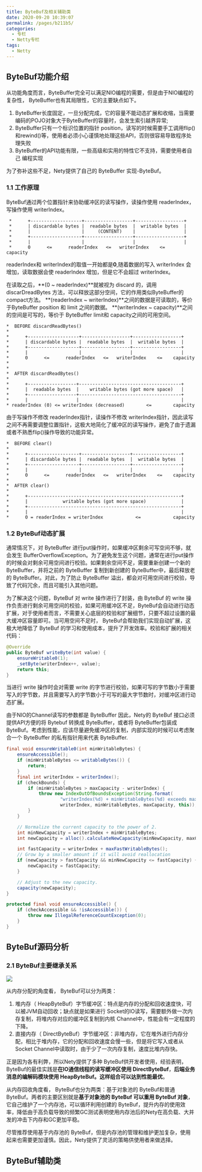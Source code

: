 ```yaml
---
title: ByteBuf及相关辅助类
date: 2020-09-20 10:39:07
permalink: /pages/b211b5/
categories: 
  - 专栏
  - Netty专栏
tags: 
  - Netty
---
```

## ByteBuf功能介绍
从功能角度而言，ByteBuffer完全可以满足NIO编程的需要，但是由于NIO编程的复杂性， ByteBuffer也有其局限性，它的主要缺点如下。

1. ByteBuffer长度固定，一旦分配完成，它的容量不能动态扩展和收缩，当需要编码的POJO对象大于ByteBuffer的容量时，会发生索引越界异常;
2. ByteBuffer只有一个标识位置的指针 position，读写的时候需要手工调用flip()和rewind()等，使用者必须小心谨慎地处理这些API，否则很容易导致程序处理失败
3. ByteBuffer的API功能有限，一些高级和实用的特性它不支持，需要使用者自己
编程实现

为了弥补这些不足，Nety提供了自己的 ByteBuffer 实现-ByteBuf。

<!-- more -->

### 1.1 工作原理

ByteBuf通过两个位置指针来协助缓冲区的读写操作，读操作使用 readerIndex，写操作使用 writerIndex。

```
 *      +-------------------+------------------+------------------+
 *      | discardable bytes |  readable bytes  |  writable bytes  |
 *      |                   |     (CONTENT)    |                  |
 *      +-------------------+------------------+------------------+
 *      |                   |                  |                  |
 *      0      <=      readerIndex   <=   writerIndex    <=    capacity
```

readerIndex和 writerIndex的取值一开始都是**0**,随着数据的写入 writerIndex 会增加，读取数据会使 readerlndex 增加，但是它不会超过 writerlndex。

在读取之后，**(0 ~ readerlndex)**就被视为 discard 的，调用 discarDreadBytes 方法，可以释放这部分空间，它的作用类似ByteBuffer的compact方法。 **(readerIndex ~ writerIndex)**之间的数据是可读取的，等价于ByteBuffer position 和 limit 之间的数据。 **(writerIndex ~ capacity)**之间的空间是可写的，等价于 ByteBuffer limit和 capacity之间的可用空间。

```
*  BEFORE discardReadBytes()
*
*      +-------------------+------------------+------------------+
*      | discardable bytes |  readable bytes  |  writable bytes  |
*      +-------------------+------------------+------------------+
*      |                   |                  |                  |
*      0      <=      readerIndex   <=   writerIndex    <=    capacity
*
*
*  AFTER discardReadBytes()
*
*      +------------------+--------------------------------------+
*      |  readable bytes  |    writable bytes (got more space)   |
*      +------------------+--------------------------------------+
*      |                  |                                      |
* readerIndex (0) <= writerIndex (decreased)        <=        capacity
```

由于写操作不修改 readerIndex指针，读操作不修改 writerIndex指针，因此读写之间不再需要调整位置指针，这极大地简化了缓冲区的读写操作，避免了由于遗漏或者不熟悉flip()操作导致的功能异常。

```
*  BEFORE clear()
*
*      +-------------------+------------------+------------------+
*      | discardable bytes |  readable bytes  |  writable bytes  |
*      +-------------------+------------------+------------------+
*      |                   |                  |                  |
*      0      <=      readerIndex   <=   writerIndex    <=    capacity
*
*  AFTER clear()
*
*      +---------------------------------------------------------+
*      |             writable bytes (got more space)             |
*      +---------------------------------------------------------+
*      |                                                         |
*      0 = readerIndex = writerIndex            <=            capacity
```

### 1.2 ByteBuf动态扩展

通常情况下，对 ByteBuffer 进行put操作时，如果缓冲区剩余可写空间不够，就会发生 BufferOverflowException。为了避免发生这个问题，通常在进行put操作的时候会对剩余可用空间进行校验。如果剩余空间不足，需要重新创建一个新的 ByteBuffer，并将之前的 ByteBuffer 复制到新创建的 ByteBuffer中，最后释放老的 ByteBuffer。对此，为了防止 ByteBuffer 溢出，都会对可用空间进行校验，导致了代码冗余，而且可能引入其他问题。

为了解决这个问题，ByteBuf 对 write 操作进行了封装，由 ByteBuf 的 write 操作负责进行剩余可用空间的校验，如果可用缓冲区不足，ByteBuf会自动进行动态扩展，对于使用者而言，不需要关心底层的校验和扩展细节，只要不超过设置的最大缓冲区容量即可。当可用空间不足时，
ByteBuf会帮助我们实现自动扩展，这极大地降低了 ByteBuf 的学习和使用成本，提升了开发效率。校验和扩展的相关代码：

```java
@Override
public ByteBuf writeByte(int value) {
    ensureWritable0(1);
    _setByte(writerIndex++, value);
    return this;
}
```
当进行 write 操作时会对需要 write 的字节进行校验，如果可写的字节数小于需要写入的字节数，并且需要写入的字节数小于可写的最大字节数时，对缓冲区进行动态扩展。

由于NIO的Channel读写的参数都是 ByteBuffer 因此，Nety的 ByteBuf 接口必须提供API方便的将 Bytebuf 转换成 ByteBuffer，或者将 ByteBuffer包装成 ByteBuf。考虑到性能，应该尽量避免缓冲区的复制，内部实现的时候可以考虑聚合一个 ByteBuffer 的私有指针用来代表 ByteBuffer.

```java
final void ensureWritable0(int minWritableBytes) {
    ensureAccessible();
    if (minWritableBytes <= writableBytes()) {
        return;
    }
    final int writerIndex = writerIndex();
    if (checkBounds) {
        if (minWritableBytes > maxCapacity - writerIndex) {
            throw new IndexOutOfBoundsException(String.format(
                    "writerIndex(%d) + minWritableBytes(%d) exceeds maxCapacity(%d): %s",
                    writerIndex, minWritableBytes, maxCapacity, this));
        }
    }

    // Normalize the current capacity to the power of 2.
    int minNewCapacity = writerIndex + minWritableBytes;
    int newCapacity = alloc().calculateNewCapacity(minNewCapacity, maxCapacity);

    int fastCapacity = writerIndex + maxFastWritableBytes();
    // Grow by a smaller amount if it will avoid reallocation
    if (newCapacity > fastCapacity && minNewCapacity <= fastCapacity) {
        newCapacity = fastCapacity;
    }

    // Adjust to the new capacity.
    capacity(newCapacity);
}

protected final void ensureAccessible() {
    if (checkAccessible && !isAccessible()) {
        throw new IllegalReferenceCountException(0);
    }
}
```

## ByteBuf源码分析

### 2.1 ByteBuf主要继承关系

![](https://i.loli.net/2020/09/20/Mf7kNOeURwTzt1x.png)

从内存分配的角度看， ByteBuf可以分为两类：

1. 堆内存（ HeapByteBuf）字节缓冲区：特点是内存的分配和回收速度快，可以被JVM自动回收；缺点就是如果进行 Socket的IO读写，需要额外做一次内存复制，将堆内存对应的缓冲区复制到内核 Channel中，性能会有一定程度的下降。
2. 直接内存（ DirectByteBuf）字节缓冲区：非堆内存，它在堆外进行内存分配，相比于堆内存，它的分配和回收速度会慢一些，但是将它写入或者从 Socket Channel中读取时，由于少了一次内存复制，速度比堆内存快。

正是因为各有利弊，所以Nety提供了多种 ByteBuf供开发者使用，经验表明， ByteBuf的最佳实践是**在IO通信线程的读写缓冲区使用 DirectByteBuf**，**后端业务消息的编解码模块使用 HeapByteBuf。这样组合可以达到性能最优**。

从内存回收角度看， ByteBuf也分为两类：基于对象池的 ByteBuf和普通 ByteBuf。两者的主要区别就是**基于对象池的 ByteBuf 可以重用 ByteBuf 对象**，它自己维护了一个内存池，可以循环利用创建的 ByteBuf，提升内存的使用效率，降低由于高负载导致的频繁GC测试表明使用内存池后的Nety在高负载、大并发的冲击下内存和GC更加平稳。

尽管推荐使用基于内存池的 ByteBuf，但是内存池的管理和维护更加复杂，使用起来也需要更加谨慎。因此，Nety提供了灵活的策略供使用者来做选择。

## ByteBuf辅助类
